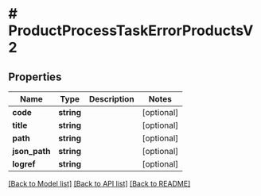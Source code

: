 # # ProductProcessTaskErrorProductsV2

## Properties

Name | Type | Description | Notes
------------ | ------------- | ------------- | -------------
**code** | **string** |  | [optional]
**title** | **string** |  | [optional]
**path** | **string** |  | [optional]
**json_path** | **string** |  | [optional]
**logref** | **string** |  | [optional]

[[Back to Model list]](../../README.md#models) [[Back to API list]](../../README.md#endpoints) [[Back to README]](../../README.md)
